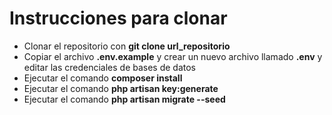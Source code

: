 # Instrucciones para clonar

- Clonar el repositorio con **git clone url_repositorio**
- Copiar el archivo **.env.example** y crear un nuevo archivo llamado **.env** y editar las credenciales de bases de datos
- Ejecutar el comando **composer install**
- Ejecutar el comando **php artisan key:generate**
- Ejecutar el comando **php artisan migrate --seed**
